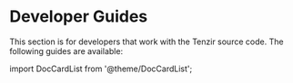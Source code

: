 # Developer Guides

This section is for developers that work with the Tenzir source code. The
following guides are available:

import DocCardList from '@theme/DocCardList';

<DocCardList />
